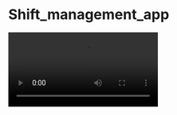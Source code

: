 # Shift_management_app

<video controls src="public/README_video/shift_input_mobile.mp4" title="シフトの入力(スマホ)"></video>
